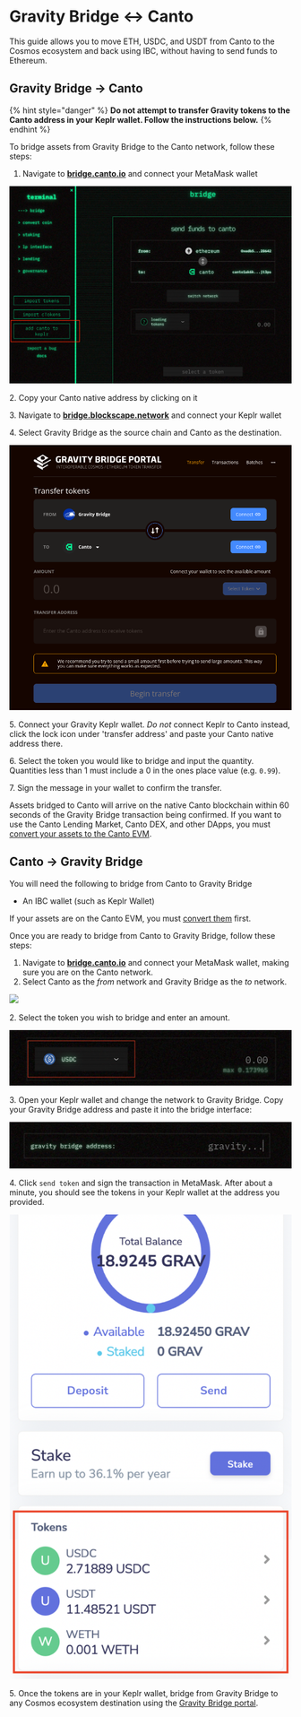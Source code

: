 # Gravity Bridge <-> Canto

This guide allows you to move ETH, USDC, and USDT from Canto to the Cosmos ecosystem and back using IBC, without having to send funds to Ethereum.

## Gravity Bridge -> Canto <a href="#gravity-bridge-canto" id="gravity-bridge-canto"></a>

{% hint style="danger" %}
**Do not attempt to transfer Gravity tokens to the Canto address in your Keplr wallet. Follow the instructions below.**
{% endhint %}

To bridge assets from Gravity Bridge to the Canto network, follow these steps:

1. Navigate to [**bridge.canto.io**](https://bridge.canto.io) and connect your MetaMask wallet

![](<../../.gitbook/assets/image (26).png>)

2\. Copy your Canto native address by clicking on it

3\. Navigate to [**bridge.blockscape.network**](https://bridge.blockscape.network) and connect your Keplr wallet

4\. Select Gravity Bridge as the source chain and Canto as the destination.

![](../../.gitbook/assets/blockscape-gb-canto.png)

5\. Connect your Gravity Keplr wallet. _Do not_ connect Keplr to Canto instead, click the lock icon under 'transfer address' and paste your Canto native address there.

6\. Select the token you would like to bridge and input the quantity. Quantities less than 1 must include a 0 in the ones place value (e.g. `0.99`).

7\. Sign the message in your wallet to confirm the transfer.

Assets bridged to Canto will arrive on the native Canto blockchain within 60 seconds of the Gravity Bridge transaction being confirmed. If you want to use the Canto Lending Market, Canto DEX, and other DApps, you must [convert your assets to the Canto EVM](../converting-assets.md).

## Canto -> Gravity Bridge <a href="#canto-gravity-bridge" id="canto-gravity-bridge"></a>

You will need the following to bridge from Canto to Gravity Bridge

* An IBC wallet (such as Keplr Wallet)

If your assets are on the Canto EVM, you must [convert them](../converting-assets.md) first.

Once you are ready to bridge from Canto to Gravity Bridge, follow these steps:

1. Navigate to [**bridge.canto.io**](https://bridge.canto.io) and connect your MetaMask wallet, making sure you are on the Canto network.
2. Select Canto as the _from_ network and Gravity Bridge as the _to_ network.

![](<../../.gitbook/assets/Screen Shot 2022-08-17 at 3.44.23 AM.png>)

2\. Select the token you wish to bridge and enter an amount.

![](<../../.gitbook/assets/Screen Shot 2022-08-17 at 3.46.51 AM.png>)

3\. Open your Keplr wallet and change the network to Gravity Bridge. Copy your Gravity Bridge address and paste it into the bridge interface:

![](<../../.gitbook/assets/Screen Shot 2022-08-17 at 3.51.28 AM.png>)

4\. Click `send token` and sign the transaction in MetaMask. After about a minute, you should see the tokens in your Keplr wallet at the address you provided.

<img src="../../.gitbook/assets/Screen Shot 2022-08-17 at 4.09.04 AM.png" alt="" data-size="original">

5\. Once the tokens are in your Keplr wallet, bridge from Gravity Bridge to any Cosmos ecosystem destination using the [Gravity Bridge portal](https://bridge.blockscape.network/).
